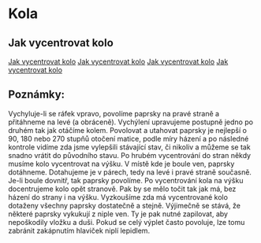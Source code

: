 # Kola

## Jak vycentrovat kolo
[Jak vycentrovat kolo](http://www.youtube.com/watch?v=Eg9ZfzLnTl0)
[Jak vycentrovat kolo](http://www.youtube.com/watch?v=a25vC5zsf6A)
[Jak vycentrovat kolo](http://www.youtube.com/watch?v=aPIeiFzPcrI)
[Jak vycentrovat kolo](http://www.youtube.com/watch?v=TcoSgl3qiHU)

## Poznámky:
Vychyluje-li se ráfek vpravo, povolíme paprsky na pravé straně a přitáhneme na levé (a obráceně). Vychýlení upravujeme postupně jedno po druhém tak jak otáčíme kolem. Povolovat a utahovat paprsky je nejlepší o 90, 180 nebo 270 stupňů otočení matice, podle míry házení a po následné kontrole vidíme zda jsme vylepšili stávající stav, či nikoliv a můžeme se tak snadno vrátit do původního stavu. Po hrubém vycentrování do stran někdy musíme kolo vycentrovat na výšku. V místě kde je boule ven, paprsky dotáhneme. Dotahujeme je v párech, tedy na levé i pravé straně současně. Je-li boule dovnitř, tak paprsky povolíme. Po vycentrování kola na výšku docentrujeme kolo opět stranově. Pak by se mělo točit tak jak má, bez házení do strany i na výšku. Vyzkoušíme zda má vycentrované kolo dotaženy všechny paprsky dostatečně a stejně. Výjimečně se stává, že některé paprsky vykukují z niple ven. Ty je pak nutné zapilovat, aby nepoškodily vložku a duši. Pokud se celý výplet často povoluje, lze tomu zabránit zakápnutím hlaviček niplí lepidlem.

